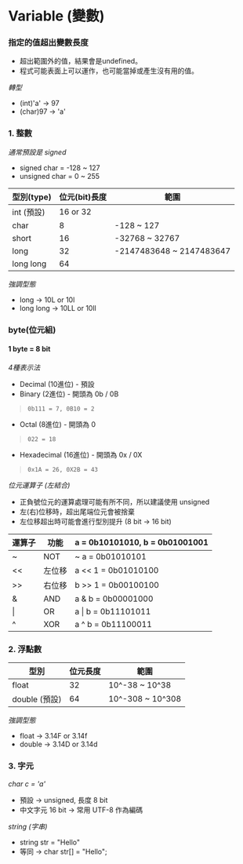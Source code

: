 # Variable (變數)
### 指定的值超出變數長度
* 超出範圍外的值，結果會是undefined。
* 程式可能表面上可以運作，也可能當掉或產生沒有用的值。

*轉型*
+ (int)'a' -> 97
+ (char)97 -> 'a'

### 1. 整數
*通常預設是 signed*
+ signed char = -128 ~ 127
+ unsigned char = 0 ~ 255

|型別(type)|位元(bit)長度|範圍|
|-|-|-|
|int (預設)|16 or 32|
|char|8|-128 ~ 127|
|short|16|-32768 ~ 32767|
|long|32|-2147483648 ~ 2147483647|
|long long|64|

*強調型態*
+ long -> 10L or 10l 
+ long long -> 10LL or 10ll

### byte(位元組)
#### 1 byte = 8 bit
*4種表示法*
+ Decimal (10進位) - 預設
+ Binary (2進位) - 開頭為 0b / 0B

> `0b111 = 7, 0B10 = 2`
+ Octal (8進位) - 開頭為 0 
> `022 = 18`
+ Hexadecimal (16進位) - 開頭為 0x / 0X
> `0x1A = 26, 0X2B = 43`

*位元運算子 (左結合)*
+ 正負號位元的運算處理可能有所不同，所以建議使用 unsigned
+ 左(右)位移時，超出尾端位元會被捨棄
+ 左位移超出時可能會進行型別提升 (8 bit -> 16 bit)

|運算子|功能|a = 0b10101010, b = 0b01001001|
|-|-|-|
|~|NOT|~ a = 0b01010101|
|<<|左位移|a << 1 = 0b01010100|
|>>|右位移|b >> 1 = 0b00100100|
|&|AND|a & b = 0b00001000|
|\||OR|a \| b = 0b11101011|
|^|XOR|a ^ b = 0b11100011|

### 2. 浮點數
|型別|位元長度|範圍|
|-|-|-|
|float|32|10^-38 ~ 10^38|
|double (預設)|64|10^-308 ~ 10^308|

*強調型態*
+ float ->  3.14F or 3.14f
+ double -> 3.14D or 3.14d

### 3. 字元
*char c = 'a'*
+ 預設 -> unsigned, 長度 8 bit
+ 中文字元 16 bit -> 常用 UTF-8 作為編碼

*string (字串)*
+ string str = "Hello"
+ 等同 -> char str[] = "Hello";
